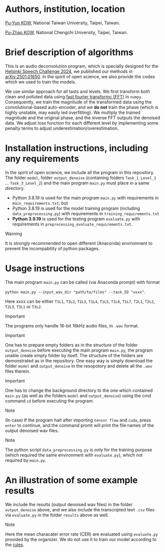 # Authors, institution, location 

[Pu-Yun KOW](https://puyun321.github.io/), National Taiwan University, Taipei, Taiwan. 

[Pu-Zhao KOW](https://puzhaokow1993.github.io/homepage/index.html), National Chengchi University, Taipei, Taiwan. 

# Brief description of algorithms 

This is an audio deconvolution program, which is specially designed for the [Helsinki Speech Challenge 2024](https://blogs.helsinki.fi/helsinki-speech-challenge/), we published our methods in [arXiv:2501.01650](https://arxiv.org/abs/2501.01650). In the spirit of open science, we also provide the codes which we used to train the models. 

We use similar approach for all tasts and levels. We first transform both clean and polluted data using [fast fourier transformc (FFT)](https://numpy.org/doc/stable/reference/routines.fft.html) in `numpy`. Consequently, we train the magnitude of the transformed data using the convolutional-based auto-encoder, and we **do not** train the phase (which is highly unstable, may easily led overfitting). We multiply the trained magnitude and the original phase, and the inverse FFT outputs the denoised data. We adjust loss function for each different level by implementing some penalty terms to adjust underestimation/overestimation. 

# Installation instructions, including any requirements 

In the spirit of open science, we include all the program in this repository. The folder `model`, folder `output_denoise` (containing folders `Task_1_Level_1` ... `Task_3_Level_2`) and the main program `main.py` must place in a same directory.  

- Python 3.8.19 is used for the main program `main.py` with requirements in `main_requirements.txt`; but 
- Python 3.8.19 is used for the model training program (including `data_preprocessing.py`) with requirements in `training_requirements.txt`
- **Python 3.9.19** is used for the testing program `evaluate.py` with requirements in `preprocessing_evaluate_requirements.txt`. 

> [!WARNING]
> It is strongly recommended to open different (Anaconda) enviromnent to prevent the incompability of python packages. 

# Usage instructions 

The main program `main.py` can be called (via Anaconda prompt) with format 

`python main.py --input_wav_dir "path/to/files" --task_ID "xxxx"`. 

Here xxxx can be either `T1L1`, `T1L2`, `T1L3`, `T1L4`, `T1L5`, `T1L6`, `T1L7`, `T2L1`, `T2L2`, `T2L3`, `T3L1` or `T3L2`. 

> [!IMPORTANT] 
> The programs only handle 16-bit 16kHz audio files, in `.wav` format.

> [!IMPORTANT]
> One has to prepare empty folders as in the structure of the folder `output_denoise` before executing the main program `main.py`, the program unable create empty folder by itself. The structure of the folders are demonstrated as in the repository. One easy way is simply download the folder `model` and `output_denoise` in the resopotory and delete all the `.wav` files therein. 

> [!IMPORTANT]
> One has to change the background directory to the one which contained `main.py` (as well as the folders `model` and `output_denoise`) using the cmd command `cd` before executing the program. 

> [!NOTE] 
> (In case) If the program halt after importing `tensor flow` and `cuda`, press `enter` to continue, and the command promt will print the file names of the output denoised wav files.

> [!NOTE]
> The python script `data_preprocessing.py` is only for the training purpose (which required the same environment with `evaluate.py`), which not required by `main.py`. 

# An illustration of some example results 

We include the results (output denoised wav files) in the folder `output_denoise` above, and we also include the transcripted text `.csv` files via `evaluate.py` in the folder `results` above as well. 

> [!NOTE]
> Here the mean characater error rate (CER) are evaluated using `evaluate.py` provided by the organizer. We do not use it to train our model according to the [rules](https://blogs.helsinki.fi/helsinki-speech-challenge/rules/). 


[comment]: <> (https://docs.github.com/en/get-started/writing-on-github/getting-started-with-writing-and-formatting-on-github/basic-writing-and-formatting-syntax)
